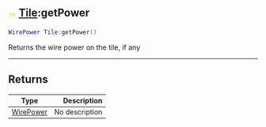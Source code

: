 ## ![shared](../../.gitbook/assets/shared.png) [Tile](tile):getPower

```lua
WirePower Tile:getPower()
```

Returns the wire power on the tile, if any

------
## Returns

| Type   | Description |
| ------ | ----------: |
| [WirePower](wirepower) | No description |

